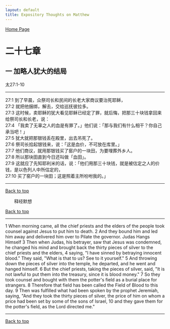 ```yaml
---
layout: default
title: Expository Thoughts on Matthew
---
```

[ Home Page ]({{site.baseurl}}/index) <br>

<a name="0"></a>
# 二十七章 

## 一 加略人犹大的结局

太27:1-10

***

27:1 到了早晨，众祭司长和民间的长老大家商议要治死耶稣，<br>
27:2 就把他捆绑，解去，交给巡抚彼拉多。<br>
27:3 这时候，卖耶稣的犹大看见耶稣已经定了罪，就后悔，把那三十块钱拿回来给祭司长和长老，说：<br>
27:4 「我卖了无辜之人的血是有罪了。」他们说：「那与我们有什么相干？你自己承当吧！」<br>
27:5 犹大就把那银钱丢在殿里，出去吊死了。<br>
27:6 祭司长拾起银钱来，说：「这是血价，不可放在库里。」<br>
27:7 他们商议，就用那银钱买了窑户的一块田，为要埋葬外乡人。<br>
27:8 所以那块田直到今日还叫做「血田」。<br>
27:9 这就应了先知耶利米的话，说：「他们用那三十块钱，就是被估定之人的价钱，是以色列人中所估定的，<br>
27:10 买了窑户的一块田；这是照着主所吩咐我的。」<br>

***

[Back to top](#0)

&emsp;&emsp;释经默想

[Back to top](#0)

***

1 When morning came, all the chief priests and the elders of the people took counsel against Jesus to put him to death. 2 And they bound him and led him away and delivered him over to Pilate the governor.
Judas Hangs Himself
3 Then when Judas, his betrayer, saw that Jesus was condemned, he changed his mind and brought back the thirty pieces of silver to the chief priests and the elders, 4 saying, "I have sinned by betraying innocent blood." They said, "What is that to us? See to it yourself." 5 And throwing down the pieces of silver into the temple, he departed, and he went and hanged himself. 6 But the chief priests, taking the pieces of silver, said, "It is not lawful to put them into the treasury, since it is blood money." 7 So they took counsel and bought with them the potter's field as a burial place for strangers. 8 Therefore that field has been called the Field of Blood to this day. 9 Then was fulfilled what had been spoken by the prophet Jeremiah, saying, "And they took the thirty pieces of silver, the price of him on whom a price had been set by some of the sons of Israel, 10 and they gave them for the potter's field, as the Lord directed me."

***

[Back to top](#0)
